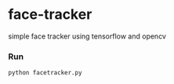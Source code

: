 # face-tracker

simple face tracker using tensorflow and opencv

### Run
```
python facetracker.py
```
